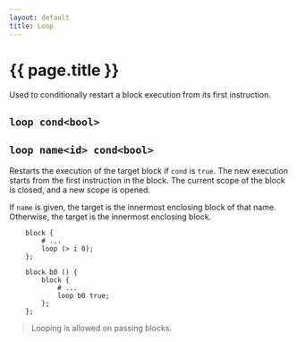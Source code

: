 ```yaml
---
layout: default
title: Loop
---
```

# {{ page.title }}

Used to conditionally restart a block execution from its first instruction.

## `loop cond<bool>`

## `loop name<id> cond<bool>`

Restarts the execution of the target block if `cond` is `true`. The new execution starts from the first instruction in the block. The current scope of the block is closed, and a new scope is opened.

If `name` is given, the target is the innermost enclosing block of that name. Otherwise, the target is the innermost enclosing block.

```
    block {
        # ...
        loop (> i 0);
    };

    block b0 () {
        block {
            # ...
            loop b0 true;
        };
    };
```

> Looping is allowed on passing blocks.